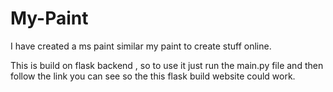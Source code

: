 # My-Paint
I have created a ms paint similar my paint to create stuff online.

This is build on flask backend , so to use it just run the main.py file and then follow the link you can see so the this flask build website could work.
